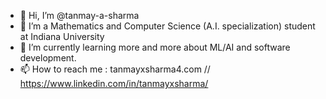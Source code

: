 - 👋 Hi, I’m @tanmay-a-sharma
- 👀 I’m a Mathematics and Computer Science (A.I. specialization) student at Indiana University
- 🌱 I’m currently learning more and more about ML/AI and software development.
- 📫 How to reach me : tanmayxsharma4.com // https://www.linkedin.com/in/tanmayxsharma/

<!---
tanmay-a-sharma/tanmay-a-sharma is a ✨ special ✨ repository because its `README.md` (this file) appears on your GitHub profile.
You can click the Preview link to take a look at your changes.
--->

